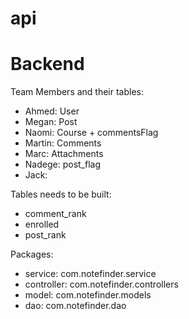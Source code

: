 # api
Backend
=======
Team Members and their tables:
- Ahmed: User
- Megan: Post
- Naomi: Course + commentsFlag
- Martin: Comments
- Marc: Attachments
- Nadege: post_flag
- Jack:

Tables needs to be built:
- comment_rank
- enrolled
- post_rank                         

Packages:
- service: com.notefinder.service
- controller: com.notefinder.controllers
- model: com.notefinder.models
- dao: com.notefinder.dao
